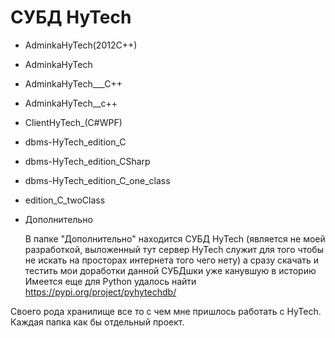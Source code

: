 # СУБД HyTech

  
- AdminkaHyTech(2012C++)
- AdminkaHyTech
- AdminkaHyTech___C++
- AdminkaHyTech__c++
- ClientHyTech_(C#WPF)
- dbms-HyTech_edition_C
- dbms-HyTech_edition_CSharp
- dbms-HyTech_edition_C_one_class
- edition_C_twoClass
- Дополнительно
  

  В папке "Дополнительно" находится СУБД HyTech 
  (является не моей разработкой, выложенный тут сервер HyTech служит для того чтобы не искать на просторах интернета того чего нету) 
  а сразу скачать и тестить мои доработки данной СУБДшки уже канувшую в историю  
  Имеется еще для Python удалось найти https://pypi.org/project/pyhytechdb/


Своего рода хранилище все то с чем мне пришлось работать с HyTech.
Каждая папка как бы отдельный проект.
